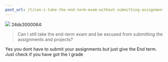 ```yaml
---
post_url: /t/can-i-take-the-end-term-exam-without-submitting-assignments-if-i-missed-it-due-to-an-emergency/161072/2
---
```

![](https://dub1.discourse-cdn.com/flex013/user_avatar/discourse.onlinedegree.iitm.ac.in/24ds3000064/48/111221_2.png) 24ds3000064:

> Can I still take the end-term exam and be excused from submitting the assignments and projects?

Yes you dont have to submit your assignments but just give the End term. Just check if you have got the I grade